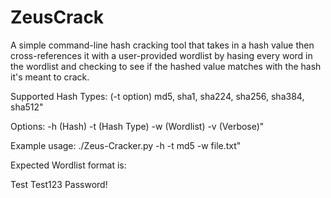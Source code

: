 # ZeusCrack
A simple command-line hash cracking tool that takes in a hash value then cross-references it with a user-provided wordlist by hasing every word in the wordlist and checking to see if the hashed value matches with the hash it's meant to crack.

Supported Hash Types: (-t option)
md5, sha1, sha224, sha256, sha384, sha512"

Options: -h (Hash) -t (Hash Type) -w (Wordlist) -v (Verbose)"

Example usage: ./Zeus-Cracker.py -h <hash> -t md5 -w file.txt"
  
Expected Wordlist format is:
  
  Test
  Test123
  Password!

